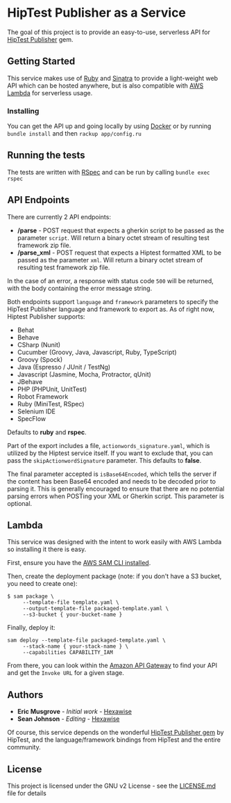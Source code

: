 # HipTest Publisher as a Service

The goal of this project is to provide an easy-to-use, serverless API for [HipTest Publisher](https://github.com/hiptest/hiptest-publisher) gem.

## Getting Started

This service makes use of [Ruby](https://www.ruby-lang.org/en/) and [Sinatra](http://sinatrarb.com/) to provide a light-weight web API which can be hosted anywhere, but is also compatible with [AWS Lambda](https://aws.amazon.com/lambda/) for serverless usage.

### Installing

You can get the API up and going locally by using [Docker](https://www.docker.com/) or by running `bundle install` and then `rackup app/config.ru`

## Running the tests

The tests are written with [RSpec](https://github.com/rspec/rspec) and can be run by calling `bundle exec rspec`

## API Endpoints

There are currently 2 API endpoints:

- **/parse** - POST request that expects a gherkin script to be passed as the parameter `script`. Will return a binary octet stream of resulting test framework zip file.
- **/parse_xml** - POST request that expects a Hiptest formatted XML to be passed as the parameter `xml`. Will return a binary octet stream of resulting test framework zip file.

In the case of an error, a response with status code `500` will be returned, with the body containing the error message string.

Both endpoints support `language` and `framework` parameters to specify the HipTest Publisher language and framework to export as. As of right now, Hiptest Publisher supports:

- Behat
- Behave
- CSharp (Nunit)
- Cucumber (Groovy, Java, Javascript, Ruby, TypeScript)
- Groovy (Spock)
- Java (Espresso / JUnit / TestNg)
- Javascript (Jasmine, Mocha, Protractor, qUnit)
- JBehave
- PHP (PHPUnit, UnitTest)
- Robot Framework
- Ruby (MiniTest, RSpec)
- Selenium IDE
- SpecFlow

Defaults to **ruby** and **rspec**.

Part of the export includes a file, `actionwords_signature.yaml`, which is utilized by the Hiptest service itself. If you want to exclude that, you can pass the `skipActionwordSignature` parameter. This defaults to **false**.

The final parameter accepted is `isBase64Encoded`, which tells the server if the content has been Base64 encoded and needs to be decoded prior to parsing it. This is generally encouraged to ensure that there are no potential parsing errors when POSTing your XML or Gherkin script. This parameter is optional.

## Lambda

This service was designed with the intent to work easily with AWS Lambda so installing it there is easy.

First, ensure you have the [AWS SAM CLI installed](https://docs.aws.amazon.com/serverless-application-model/latest/developerguide/serverless-sam-cli-install.html).

Then, create the deployment package (note: if you don't have a S3 bucket, you need to create one):

```console
$ sam package \
     --template-file template.yaml \
     --output-template-file packaged-template.yaml \
     --s3-bucket { your-bucket-name }
```

Finally, deploy it:

```console
sam deploy --template-file packaged-template.yaml \
     --stack-name { your-stack-name } \
     --capabilities CAPABILITY_IAM
```

From there, you can look within the [Amazon API Gateway](https://console.aws.amazon.com/apigateway/home) to find your API and get the `Invoke URL` for a given stage.

## Authors

- **Eric Musgrove** - _Initial work_ - [Hexawise](https://github.com/Hexawise)
- **Sean Johnson** - _Editing_ - [Hexawise](https://github.com/Hexawise)

Of course, this service depends on the wonderful [HipTest Publisher gem](https://github.com/hiptest/hiptest-publisher) by HipTest, and the language/framework bindings from HipTest and the entire community.

## License

This project is licensed under the GNU v2 License - see the [LICENSE.md](LICENSE.md) file for details
